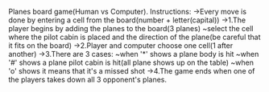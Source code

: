 Planes board game(Human vs Computer).
Instructions:
->Every move is done by entering a cell from the board(number + letter(capital))
->1.The player begins by adding the planes to the board(3 planes)
   ~select the cell where the pilot cabin is placed and the direction of the plane(be careful that it fits on the board)
->2.Player and computer choose one cell(1 after another)
->3.There are 3 cases:
   ~when '*' shows a plane body is hit
   ~when '#' shows a plane pilot cabin is hit(all plane shows up on the table)
   ~when 'o' shows it means that it's a missed shot
->4.The game ends when one of the players takes down all 3 opponent's planes.
